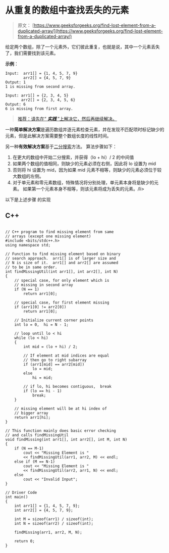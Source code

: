 # 从重复的数组中查找丢失的元素

> 原文： [https://www.geeksforgeeks.org/find-lost-element-from-a-duplicated-array/](https://www.geeksforgeeks.org/find-lost-element-from-a-duplicated-array/)

给定两个数组，除了一个元素外，它们彼此重复，也就是说，其中一个元素丢失了，我们需要找到该元素。

**示例**：

```
Input:  arr1[] = {1, 4, 5, 7, 9}
        arr2[] = {4, 5, 7, 9}
Output: 1
1 is missing from second array.

Input: arr1[] = {2, 3, 4, 5}
       arr2[] = {2, 3, 4, 5, 6}
Output: 6
6 is missing from first array.
```

> [推荐：请先在“ ***实践*** ”上解决它，然后再继续解决。](https://practice.geeksforgeeks.org/problems/in-first-but-second/0)

一种**简单解决方案**是遍历数组并逐元素检查元素，并在发现不匹配项时标记缺少的元素，但是此解决方案需要整个数组长度的线性时间。

另一种**有效解决方案**基于[二分搜索](http://geeksquiz.com/binary-search/)方法。 算法步骤如下：

1.  在更大的数组中开始二分搜索，并获得（lo + hi）/ 2 的中间值
2.  如果两个数组的值相同，则缺少的元素必须在右侧，因此将 lo 设置为 mid
3.  否则将 hi 设置为 mid，因为如果 mid 元素不相等，则缺少的元素必须位于较大数组的左侧。
4.  对于单元素和零元素数组，特殊情况将分别处理，单元素本身将是缺少的元素。
    如果第一个元素本身不相等，则该元素将成为丢失的元素。/li>

以下是上述步骤
的实现

## C++ 

```

// C++ program to find missing element from same 
// arrays (except one missing element) 
#include <bits/stdc++.h> 
using namespace std; 

// Function to find missing element based on binary 
// search approach.  arr1[] is of larger size and 
// N is size of it.  arr1[] and arr2[] are assumed 
// to be in same order. 
int findMissingUtil(int arr1[], int arr2[], int N) 
{ 
    // special case, for only element which is 
    // missing in second array 
    if (N == 1) 
        return arr1[0]; 

    // special case, for first element missing 
    if (arr1[0] != arr2[0]) 
        return arr1[0]; 

    // Initialize current corner points 
    int lo = 0,  hi = N - 1; 

    // loop until lo < hi 
    while (lo < hi) 
    { 
        int mid = (lo + hi) / 2; 

        // If element at mid indices are equal 
        // then go to right subarray 
        if (arr1[mid] == arr2[mid]) 
            lo = mid; 
        else
            hi = mid; 

        // if lo, hi becomes contiguous,  break 
        if (lo == hi - 1) 
            break; 
    } 

    // missing element will be at hi index of 
    // bigger array 
    return arr1[hi]; 
} 

// This function mainly does basic error checking 
// and calls findMissingUtil 
void findMissing(int arr1[], int arr2[], int M, int N) 
{ 
    if (N == M-1) 
        cout << "Missing Element is "
        << findMissingUtil(arr1, arr2, M) << endl; 
    else if (M == N-1) 
        cout << "Missing Element is "
        << findMissingUtil(arr2, arr1, N) << endl; 
    else
        cout << "Invalid Input"; 
} 

// Driver Code 
int main() 
{ 
    int arr1[] = {1, 4, 5, 7, 9}; 
    int arr2[] = {4, 5, 7, 9}; 

    int M = sizeof(arr1) / sizeof(int); 
    int N = sizeof(arr2) / sizeof(int); 

    findMissing(arr1, arr2, M, N); 

    return 0; 
} 

```